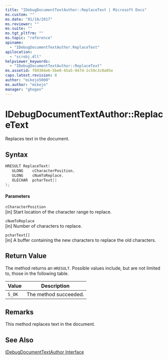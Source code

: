 ```yaml
---
title: "IDebugDocumentTextAuthor::ReplaceText | Microsoft Docs"
ms.custom: ""
ms.date: "01/18/2017"
ms.reviewer: ""
ms.suite: ""
ms.tgt_pltfrm: ""
ms.topic: "reference"
apiname: 
  - "IDebugDocumentTextAuthor.ReplaceText"
apilocation: 
  - "scrobj.dll"
helpviewer_keywords: 
  - "IDebugDocumentTextAuthor::ReplaceText"
ms.assetid: f89304e6-5be0-45a5-947d-2c59c3c0a05e
caps.latest.revision: 8
author: "mikejo5000"
ms.author: "mikejo"
manager: "ghogen"
---
```

# IDebugDocumentTextAuthor::ReplaceText
Replaces text in the document.  
  
## Syntax  
  
```cpp
HRESULT ReplaceText(  
   ULONG    cCharacterPosition,  
   ULONG    cNumToReplace,  
   OLECHAR  pcharText[]  
);  
```  
  
#### Parameters  
 `cCharacterPosition`  
 [in] Start location of the character range to replace.  
  
 `cNumToReplace`  
 [in] Number of characters to replace.  
  
 `pcharText[]`  
 [in] A buffer containing the new characters to replace the old characters.  
  
## Return Value  
 The method returns an `HRESULT`. Possible values include, but are not limited to, those in the following table.  
  
|Value|Description|  
|-----------|-----------------|  
|`S_OK`|The method succeeded.|  
  
## Remarks  
 This method replaces text in the document.  
  
## See Also  
 [IDebugDocumentTextAuthor Interface](../../winscript/reference/idebugdocumenttextauthor-interface.md)